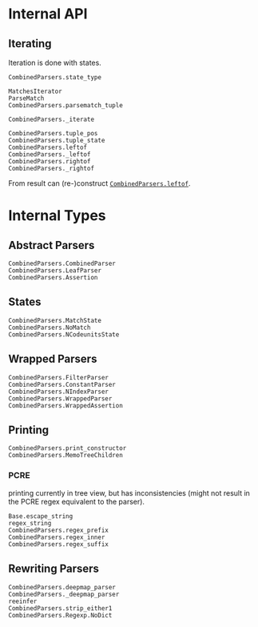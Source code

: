# Internal API
## Iterating
Iteration is done with states.
```@docs
CombinedParsers.state_type
```

```@docs
MatchesIterator
ParseMatch
CombinedParsers.parsematch_tuple
```

```@docs
CombinedParsers._iterate
```

```@docs
CombinedParsers.tuple_pos
CombinedParsers.tuple_state
CombinedParsers.leftof
CombinedParsers._leftof
CombinedParsers.rightof
CombinedParsers._rightof
```

From result can (re-)construct [`CombinedParsers.leftof`](@ref).
# Internal Types
## Abstract Parsers
```@docs
CombinedParsers.CombinedParser
CombinedParsers.LeafParser
CombinedParsers.Assertion
```

## States
```@docs
CombinedParsers.MatchState
CombinedParsers.NoMatch
CombinedParsers.NCodeunitsState
```

## Wrapped Parsers
```@docs
CombinedParsers.FilterParser
CombinedParsers.ConstantParser
CombinedParsers.NIndexParser
CombinedParsers.WrappedParser
CombinedParsers.WrappedAssertion
```

## Printing
```@docs
CombinedParsers.print_constructor
CombinedParsers.MemoTreeChildren
```

### PCRE
printing currently in tree view, but has inconsistencies (might not result in the PCRE regex equivalent to the parser).
```@docs
Base.escape_string
regex_string
CombinedParsers.regex_prefix
CombinedParsers.regex_inner
CombinedParsers.regex_suffix
```

## Rewriting Parsers
```@docs
CombinedParsers.deepmap_parser
CombinedParsers._deepmap_parser
reeinfer
CombinedParsers.strip_either1
CombinedParsers.Regexp.NoDict
```

